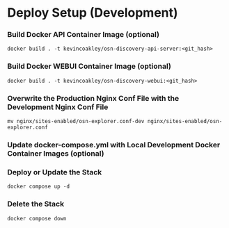 # Deploy Setup (Development)

### Build Docker API Container Image (optional)

    docker build . -t kevincoakley/osn-discovery-api-server:<git_hash>

### Build Docker WEBUI Container Image (optional)

    docker build . -t kevincoakley/osn-discovery-webui:<git_hash>

### Overwrite the Production Nginx Conf File with the Development Nginx Conf File

    mv nginx/sites-enabled/osn-explorer.conf-dev nginx/sites-enabled/osn-explorer.conf

### Update docker-compose.yml with Local Development Docker Container Images (optional)

### Deploy or Update the Stack

    docker compose up -d

### Delete the Stack

    docker compose down